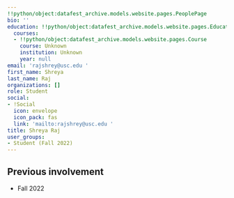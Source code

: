 ```yaml
---
!!python/object:datafest_archive.models.website.pages.PeoplePage
bio: ''
education: !!python/object:datafest_archive.models.website.pages.Education
  courses:
  - !!python/object:datafest_archive.models.website.pages.Course
    course: Unknown
    institution: Unknown
    year: null
email: 'rajshrey@usc.edu '
first_name: Shreya
last_name: Raj
organizations: []
role: Student
social:
- !Social
  icon: envelope
  icon_pack: fas
  link: 'mailto:rajshrey@usc.edu '
title: Shreya Raj
user_groups:
- Student (Fall 2022)
---
```



## Previous involvement

* Fall 2022

